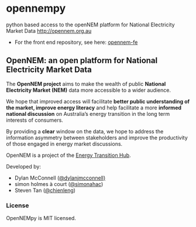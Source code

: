 # opennempy
python based access to the openNEM platform for National Electricity Market Data http://opennem.org.au

* For the front end repository, see here: [opennem-fe](https://github.com/chienleng/opennem-fe)

## OpenNEM: an open platform for National Electricity Market Data
The **OpenNEM project** aims to make the wealth of public **National Electricity Market (NEM)** data more accessible to a wider audience.

We hope that improved access will facilitate **better public understanding of the market, improve energy literacy** and help facilitate a more **informed national discussion** on Australia’s energy transition in the long term interests of consumers.

By providing a **clear** window on the data, we hope to address the information asymmetry between stakeholders and improve the productivity of those engaged in energy market discussions.

OpenNEM is a project of the [Energy Transition Hub](http://energy-transition-hub.org/).

Developed by:

* Dylan McConnell ([@dylanjmcconnell)](https://twitter.com/dylanjmcconnell)
* simon holmes à court ([@simonahac](https://twitter.com/simonahac))
* Steven Tan ([@chienleng](https://twitter.com/chienleng)) 

### License
OpenNEMpy is MIT licensed.

